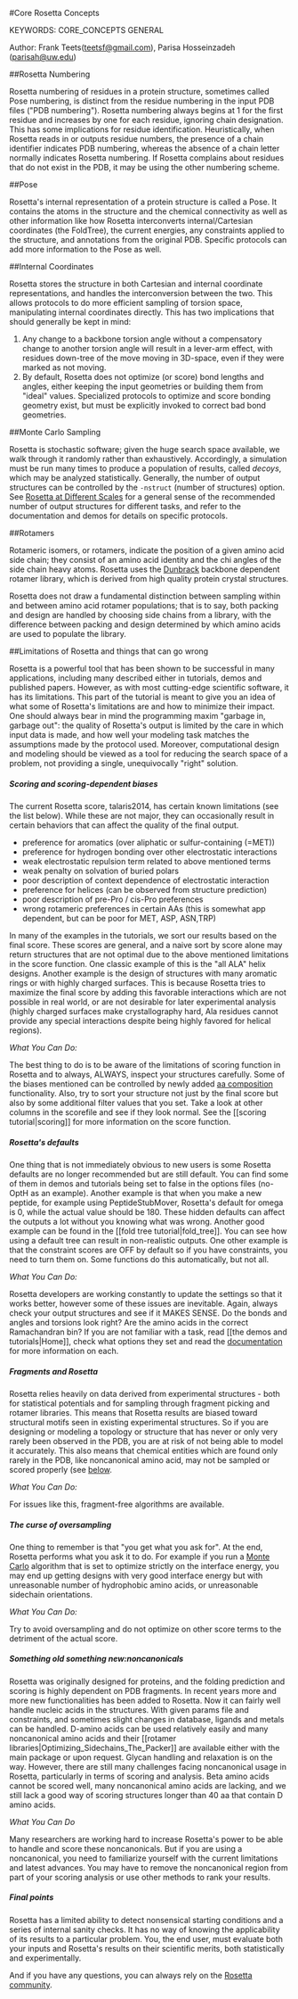 #Core Rosetta Concepts

KEYWORDS: CORE_CONCEPTS GENERAL

Author: Frank Teets(teetsf@gmail.com), Parisa Hosseinzadeh (parisah@uw.edu)

##Rosetta Numbering

Rosetta numbering of residues in a protein structure, sometimes called Pose numbering, is distinct from the residue numbering in the input PDB files ("PDB numbering"). Rosetta numbering always begins at 1 for the first residue and increases by one for each residue, ignoring chain designation. This has some implications for residue identification. Heuristically, when Rosetta reads in or outputs residue numbers, the presence of a chain identifier indicates PDB numbering, whereas the absence of a chain letter normally indicates Rosetta numbering. If Rosetta complains about residues that do not exist in the PDB, it may be using the other numbering scheme.

##Pose 

Rosetta's internal representation of a protein structure is called a Pose. It contains the atoms in the structure and the chemical connectivity as well as other information like how Rosetta interconverts internal/Cartesian coordinates (the FoldTree), the current energies, any constraints applied to the structure, and annotations from the original PDB. Specific protocols can add more information to the Pose as well.

##Internal Coordinates

Rosetta stores the structure in both Cartesian and internal coordinate representations, and handles the interconversion between the two. This allows protocols to do more efficient sampling of torsion space, manipulating internal coordinates directly. This has two implications that should generally be kept in mind:

1. Any change to a backbone torsion angle without a compensatory change to another torsion angle will result in a lever-arm effect, with residues down-tree of the move moving in 3D-space, even if they were marked as not moving.
2. By default, Rosetta does not optimize (or score) bond lengths and angles, either keeping the input geometries or building them from "ideal" values. Specialized protocols to optimize and score bonding geometry exist, but must be explicitly invoked to correct bad bond geometries.

##Monte Carlo Sampling

Rosetta is stochastic software; given the huge search space available, we walk through it randomly rather than exhaustively. Accordingly, a simulation must be run many times to produce a population of results, called *decoys*, which may be analyzed statistically. Generally, the number of output structures can be controlled by the `-nstruct` (number of structures) option. See [Rosetta at Different Scales](https://www.rosettacommons.org/docs/latest/getting_started/Rosetta-on-different-scales) for a general sense of the recommended number of output structures for different tasks, and refer to the documentation and demos for details on specific protocols.

##Rotamers

Rotameric isomers, or rotamers, indicate the position of a given amino acid side chain; they consist of an amino acid identity and the chi angles of the side chain heavy atoms. Rosetta uses the [Dunbrack](http://dunbrack.fccc.edu/) backbone dependent rotamer library, which is derived from high quality protein crystal structures.

Rosetta does not draw a fundamental distinction between sampling within and between amino acid rotamer populations; that is to say, both packing and design are handled by choosing side chains from a library, with the difference between packing and design determined by which amino acids are used to populate the library.

##Limitations of Rosetta and things that can go wrong

Rosetta is a powerful tool that has been shown to be successful in many applications, including many described either in tutorials, demos and published papers. However, as with most cutting-edge scientific software, it has its limitations. This part of the tutorial is meant to give you an idea of what some of Rosetta's limitations are and how to minimize their impact. One should always bear in mind the programming maxim "garbage in, garbage out": the quality of Rosetta's output is limited by the care in which input data is made, and how well your modeling task matches the assumptions made by the protocol used. Moreover, computational design and modeling should be viewed as a tool for reducing the search space of a problem, not providing a single, unequivocally "right" solution.  

##### Scoring and scoring-dependent biases

The current Rosetta score, talaris2014, has certain known limitations (see the list below). While these are not major, they can occasionally result in certain behaviors that can affect the quality of the final output. 

- preference for aromatics (over aliphatic or sulfur-containing (=MET))
- preference for hydrogen bonding over other electrostatic interactions
- weak electrostatic repulsion term related to above mentioned terms 
- weak penalty on solvation of buried polars 
- poor description of context dependence of electrostatic interaction
- preference for helices (can be observed from structure prediction)
- poor description of pre-Pro / cis-Pro preferences
- wrong rotameric preferences in certain AAs (this is somewhat app dependent, but can be poor for MET, ASP, ASN,TRP)

In many of the examples in the tutorials, we sort our results based on the final score. These scores are general, and a naive sort by score alone may return structures that are not optimal due to the above mentioned limitations in the score function. One classic example of this is the "all ALA" helix designs. Another example is the design of structures with many aromatic rings or with highly charged surfaces. This is because Rosetta tries to maximize the final score by adding this favorable interactions which are not possible in real world, or are not desirable for later experimental analysis (highly charged surfaces make crystallography hard, Ala residues cannot provide any special interactions despite being highly favored for helical regions).

*What You Can Do:*

The best thing to do is to be aware of the limitations of scoring function in Rosetta and to always, ALWAYS, inspect your structures carefully. Some of the biases mentioned can be controlled by newly added [aa composition](https://www.rosettacommons.org/docs/latest/rosetta_basics/scoring/AACompositionEnergy) functionality. Also, try to sort your structure not just by the final score but also by some additional filter values that you set. Take a look at other columns in the scorefile and see if they look normal. See the [[scoring tutorial|scoring]] for more information on the score function.

##### Rosetta's defaults

One thing that is not immediately obvious to new users is some Rosetta defaults are no longer recommended but are still default. You can find some of them in demos and tutorials being set to false in the options files (no-OptH as an example). Another example is that when you make a new peptide, for example using PeptideStubMover, Rosetta's default for omega is 0, while the actual value should be 180. These hidden defaults can affect the outputs a lot without you knowing what was wrong. Another good example can be found in the [[fold tree tutorial|fold_tree]]. You can see how using a default tree can result in non-realistic outputs. One other example is that the constraint scores are OFF by default so if you have constraints, you need to turn them on. Some functions do this automatically, but not all. 

*What You Can Do:*

Rosetta developers are working constantly to update the settings so that it works better, however some of these issues are inevitable. Again, always check your output structures and see if it MAKES SENSE. Do the bonds and angles and torsions look right? Are the amino acids in the correct Ramachandran bin? If you are not familiar with a task, read [[the demos and tutorials|Home]], check what options they set and read the [documentation](https://www.rosettacommons.org/docs/latest/Home) for more information on each. 

##### Fragments and Rosetta

Rosetta relies heavily on data derived from experimental structures - both for statistical potentials and for sampling through fragment picking and rotamer libraries. This means that Rosetta results are biased toward structural motifs seen in existing experimental structures. So if you are designing or modeling a topology or structure that has never or only very rarely been observed in the PDB, you are at risk of not being able to model it accurately. This also means that chemical entities which are found only rarely in the PDB, like noncanonical amino acid, may not be sampled or scored properly (see [below](#limitations-of-rosetta-and-things-that-can-go-wrong_something-old-something-new-noncanonicals).

*What You Can Do:*

For issues like this, fragment-free algorithms are available.

##### The curse of oversampling

One thing to remember is that "you get what you ask for". At the end, Rosetta performs what you ask it to do. For example if you run a [Monte Carlo](#monte-carlo-sampling) algorithm that is set to optimize strictly on the interface energy, you may end up getting designs with very good interface energy but with unreasonable number of hydrophobic amino acids, or unreasonable sidechain orientations. 

*What You Can Do:*

Try to avoid oversampling and do not optimize on other score terms to the detriment of the actual score.

##### Something old something new:noncanonicals

Rosetta was originally designed for proteins, and the folding prediction and scoring is highly dependent on PDB fragments. In recent years more and more new functionalities has been added to Rosetta. Now it can fairly well handle nucleic acids in the structures. With given params file and constraints, and sometimes slight changes in database, ligands and metals can be handled. D-amino acids can be used relatively easily and many noncanonical amino acids and their [[rotamer libraries|Optimizing_Sidechains_The_Packer]] are available either with the main package or upon request. Glycan handling and relaxation is on the way. However, there are still many challenges facing noncanonical usage in Rosetta, particularly in terms of scoring and analysis. Beta amino acids cannot be scored well, many noncanonical amino acids are lacking, and we still lack a good way of scoring structures longer than 40 aa that contain D amino acids.

*What You Can Do*

Many researchers are working hard to increase Rosetta's power to be able to handle and score these noncanonicals. But if you are using a noncanonical, you need to familiarize yourself with the current limitations and latest advances. You may have to remove the noncanonical region from part of your scoring analysis or use other methods to rank your results.

##### Final points

Rosetta has a limited ability to detect nonsensical starting conditions and a series of internal sanity checks. It has no way of knowing the applicability of its results to a particular problem. You, the end user, must evaluate both your inputs and Rosetta's results on their scientific merits, both statistically and experimentally. 

And if you have any questions, you can always rely on the [Rosetta community](https://www.rosettacommons.org/support).
